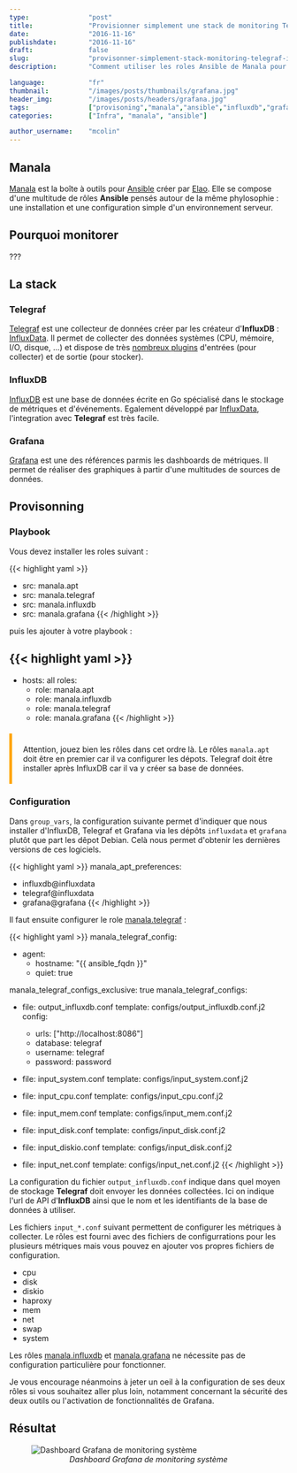 ```yaml
---
type:               "post"
title:              "Provisionner simplement une stack de monitoring Telegraf + InfluxDB + Grafana avec Manala"
date:               "2016-11-16"
publishdate:        "2016-11-16"
draft:              false
slug:               "provisonner-simplement-stack-monitoring-telegraf-influxdb-grafana-avec-manala"
description:        "Comment utiliser les roles Ansible de Manala pour provisionner simplement une stack de monitoring Telegraf + InfluxDB + Grafana"

language:           "fr"
thumbnail:          "/images/posts/thumbnails/grafana.jpg"
header_img:         "/images/posts/headers/grafana.jpg"
tags:               ["provisoning","manala","ansible","influxdb","grafana","telegraf","monitoring"]
categories:         ["Infra", "manala", "ansible"]

author_username:    "mcolin"
---
```


## Manala

[Manala](http://www.manala.io/) est la boîte à outils pour [Ansible](https://www.ansible.com/) créer par [Elao](https://www.elao.com/fr/). Elle se compose d'une multitude de rôles **Ansible** pensés autour de la même phylosophie : une installation et une configuration simple d'un environnement serveur.

## Pourquoi monitorer

???

## La stack

### Telegraf

[Telegraf](https://www.influxdata.com/time-series-platform/telegraf/) est une collecteur de données créer par les créateur d'**InfluxDB** : [InfluxData](https://www.influxdata.com/). Il permet de collecter des données systèmes (CPU, mémoire, I/O, disque, ...) et dispose de très [nombreux plugins](https://github.com/influxdata/telegraf#input-plugins) d'entrées (pour collecter) et de sortie (pour stocker).

### InfluxDB

[InfluxDB](https://www.influxdata.com/time-series-platform/influxdb/) est une base de données écrite en Go spécialisé dans le stockage de métriques et d'événements. Egalement développé par [InfluxData](https://www.influxdata.com/), l'integration avec **Telegraf** est très facile.

### Grafana

[Grafana](http://grafana.org/) est une des références parmis les dashboards de métriques. Il permet de réaliser des graphiques à partir d'une multitudes de sources de données.

## Provisonning

### Playbook

Vous devez installer les roles suivant :

{{< highlight yaml >}}
- src: manala.apt
- src: manala.telegraf
- src: manala.influxdb
- src: manala.grafana
{{< /highlight >}}

puis les ajouter à votre playbook :

{{< highlight yaml >}}
---

- hosts: all
  roles:
    - role: manala.apt
    - role: manala.influxdb
    - role: manala.telegraf
    - role: manala.grafana
{{< /highlight >}}

<div style="border-left: 5px solid #ffa600;padding: 20px;margin: 20px 0;">
    Attention, jouez bien les rôles dans cet ordre là. Le rôles <code>manala.apt</code> doit être en premier car il va configurer les dépots. Telegraf doit être installer après InfluxDB car il va y créer sa base de données.
</div>

### Configuration

Dans ```group_vars```, la configuration suivante permet d'indiquer que nous installer d'InfluxDB, Telegraf et Grafana via les dépôts ```influxdata``` et ```grafana``` plutôt que part les dêpot Debian. Celà nous permet d'obtenir les dernières versions de ces logiciels.

{{< highlight yaml >}}
manala_apt_preferences:
  - influxdb@influxdata
  - telegraf@influxdata
  - grafana@grafana
{{< /highlight >}}

Il faut ensuite configurer le role [manala.telegraf](https://github.com/manala/ansible-role-telegraf) :

{{< highlight yaml >}}
manala_telegraf_config:
  - agent:
    - hostname: "{{ ansible_fqdn }}"
    - quiet: true

manala_telegraf_configs_exclusive: true
manala_telegraf_configs:
  - file:     output_influxdb.conf
    template: configs/output_influxdb.conf.j2
    config:
      - urls: ["http://localhost:8086"]
      - database: telegraf
      - username: telegraf
      - password: password

  - file:     input_system.conf
    template: configs/input_system.conf.j2

  - file:     input_cpu.conf
    template: configs/input_cpu.conf.j2

  - file:     input_mem.conf
    template: configs/input_mem.conf.j2

  - file:     input_disk.conf
    template: configs/input_disk.conf.j2

  - file:     input_diskio.conf
    template: configs/input_disk.conf.j2

  - file:     input_net.conf
    template: configs/input_net.conf.j2
{{< /highlight >}}

La configuration du fichier ```output_influxdb.conf``` indique dans quel moyen de stockage **Telegraf** doit envoyer les données collectées. Ici on indique l'url de API d'**InfluxDB** ainsi que le nom et les identifiants de la base de données à utiliser.

Les fichiers ```input_*.conf``` suivant permettent de configurer les métriques à collecter. Le rôles est fourni avec des fichiers de configurrations pour les plusieurs métriques mais vous pouvez en ajouter vos propres fichiers de configuration.

* cpu
* disk
* diskio
* haproxy
* mem
* net
* swap
* system

Les rôles [manala.influxdb](https://github.com/manala/ansible-role-influxdb) et [manala.grafana](https://github.com/manala/ansible-role-grafana) ne nécessite pas de configuration particulière pour fonctionner.

Je vous encourage néanmoins à jeter un oeil à la configuration de ses deux rôles si vous souhaitez aller plus loin, notamment concernant la sécurité des deux outils ou l'activation de fonctionnalités de Grafana.

## Résultat

<figure>
    <img src="/fr/images/posts/2016/monitoring-grafana.jpg" alt="Dashboard Grafana de monitoring système" />
    <figcaption style="text-align:center;font-style:italic;">Dashboard Grafana de monitoring système</figcaption>
</figure>



